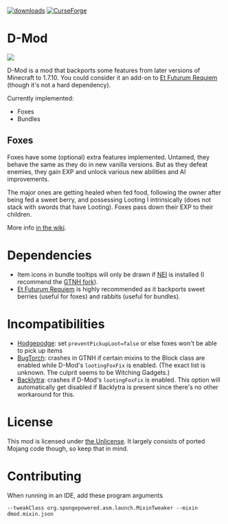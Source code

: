 [![downloads](https://img.shields.io/badge/-⬇%20releases-brightgreen)](https://github.com/makamys/DMod/releases)
[![CurseForge](https://shields.io/badge/CurseForge-555555?logo=curseforge)](https://www.curseforge.com/minecraft/mc-mods/dmod)

# D-Mod

![](https://raw.githubusercontent.com/makamys/DMod/master/docs/dmod_banner.png)

D-Mod is a mod that backports some features from later versions of Minecraft to 1.7.10. You could consider it an add-on to [Et Futurum Requiem](https://www.curseforge.com/minecraft/mc-mods/et-futurum-requiem) (though it's not a hard dependency).

Currently implemented:

* Foxes
* Bundles

## Foxes

Foxes have some (optional) extra features implemented. Untamed, they behave the same as they do in new vanilla versions. But as they defeat enemies, they gain EXP and unlock various new abilities and AI improvements.

The major ones are getting healed when fed food, following the owner after being fed a sweet berry, and possessing Looting I intrinsically (does not stack with swords that have Looting). Foxes pass down their EXP to their children.

More info [in the wiki](https://github.com/makamys/DMod/wiki/Fox).

# Dependencies

* Item icons in bundle tooltips will only be drawn if [NEI](https://www.curseforge.com/minecraft/mc-mods/notenoughitems) is installed (I recommend the [GTNH fork](https://www.curseforge.com/minecraft/mc-mods/notenoughitems-gtnh)).
* [Et Futurum Requiem](https://www.curseforge.com/minecraft/mc-mods/et-futurum-requiem) is highly recommended as it backports sweet berries (useful for foxes) and rabbits (useful for bundles).

# Incompatibilities

* [Hodgepodge](https://github.com/GTNewHorizons/Hodgepodge): set `preventPickupLoot=false` or else foxes won't be able to pick up items
* [BugTorch](https://github.com/jss2a98aj/BugTorch): crashes in GTNH if certain mixins to the Block class are enabled while D-Mod's `lootingFoxFix` is enabled. (The exact list is unknown. The culprit seems to be Witching Gadgets.)
* [Backlytra](https://github.com/unascribed/Backlytra): crashes if D-Mod's `lootingFoxFix` is enabled. This option will automatically get disabled if Backlytra is present since there's no other workaround for this.

# License

This mod is licensed under [the Unlicense](https://github.com/makamys/DMod/blob/master/LICENSE). It largely consists of ported Mojang code though, so keep that in mind.

# Contributing

When running in an IDE, add these program arguments
```
--tweakClass org.spongepowered.asm.launch.MixinTweaker --mixin dmod.mixin.json
```

